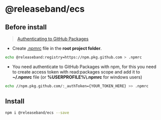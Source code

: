 # @releaseband/ecs

## Before install

> [Authenticating to GitHub Packages](https://docs.github.com/en/packages/working-with-a-github-packages-registry/working-with-the-npm-registry#authenticating-to-github-packages)

- Create [.npmrc](https://docs.npmjs.com/cli/v7/configuring-npm/npmrc) file in the **root project folder**.

```bash
echo @releaseband:registry=https://npm.pkg.github.com > .npmrc
```

- You need authenticate to GitHub Packages with npm, for this you need to create access token
  with read:packages scope and add it to **~/.npmrc** file
  (or **%USERPROFILE%\\.npmrc** for windows users)

```bash
echo //npm.pkg.github.com/:_authToken={YOUR_TOKEN_HERE} >> .npmrc
```

## Install

```bash
npm i @releaseband/ecs --save
```
